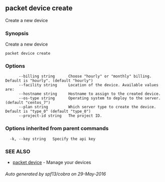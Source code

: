 ## packet device create

Create a new device

### Synopsis


Create a new device

```
packet device create
```

### Options

```
      --billing string      Choose "hourly" or "monthly" billing. Default is "hourly". (default "hourly")
      --facility string     Location of the device. Available values are: 
      --hostname string     Hostname to assign to the created device.
      --os-type string      Operating system to deploy to the server. (default "centos_7")
      --plan string         Which server type to create the device. Default is "type_0" (default "type_0")
      --project-id string   The project ID.
```

### Options inherited from parent commands

```
  -k, --key string   Specify the api key
```

### SEE ALSO
* [packet device](packet_device.md)	 - Manage your devices

###### Auto generated by spf13/cobra on 29-May-2016
